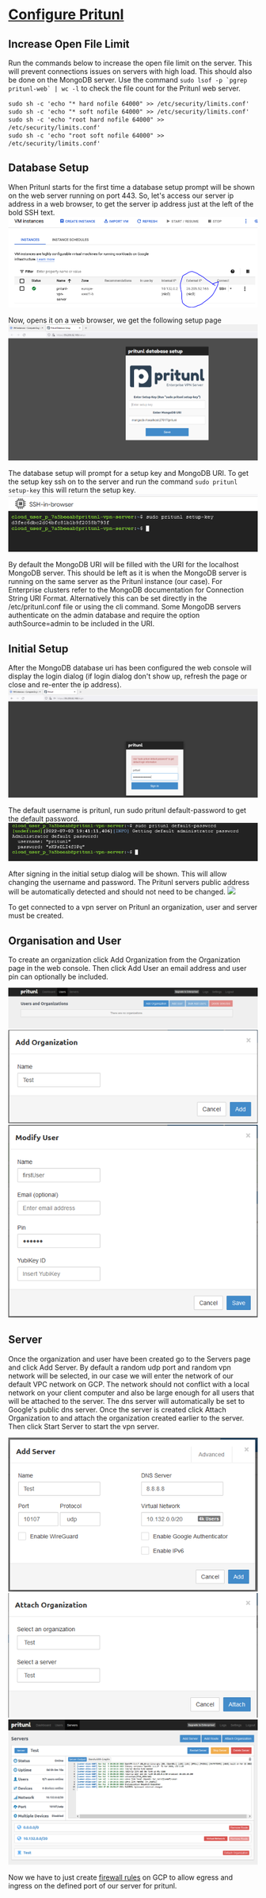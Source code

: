 # [Configure Pritunl](https://docs.pritunl.com/docs/configuration-5)

## Increase Open File Limit

Run the commands below to increase the open file limit on the server. This will prevent connections issues on servers with high load. This should also be done on the MongoDB server. Use the command ```sudo lsof -p `pgrep pritunl-web` | wc -l``` to check the file count for the Pritunl web server.

```shell
sudo sh -c 'echo "* hard nofile 64000" >> /etc/security/limits.conf'
sudo sh -c 'echo "* soft nofile 64000" >> /etc/security/limits.conf'
sudo sh -c 'echo "root hard nofile 64000" >> /etc/security/limits.conf'
sudo sh -c 'echo "root soft nofile 64000" >> /etc/security/limits.conf'
```

## Database Setup

When Pritunl starts for the first time a database setup prompt will be shown on the web server running on port 443.
So, let's access our server ip address in a web browser, to get the server ip address just at the left of the bold SSH text.
![](images/external-ip-address.PNG)

Now, opens it on a web browser, we get the following setup page
![](images/database-setup.PNG)

The database setup will prompt for a setup key and MongoDB URI. 
To get the setup key ssh on to the server and run the command ```sudo pritunl setup-key``` this will return the setup key. <br>
![](images/setup-key.PNG)

By default the MongoDB URI will be filled with the URI for the localhost MongoDB server. 
This should be left as it is when the MongoDB server is running on the same server as the Pritunl instance (our case). 
For Enterprise clusters refer to the MongoDB documentation for Connection String URI Format. 
Alternatively this can be set directly in the /etc/pritunl.conf file or using the cli command.
Some MongoDB servers authenticate on the admin database and require the option authSource=admin to be included in the URI.

## Initial Setup

After the MongoDB database uri has been configured the web console will display the login dialog (if login dialog don't show up, refresh the page or close and re-enter the ip address).<br>
![](images/login.PNG)

The default username is pritunl, run sudo pritunl default-password to get the default password.
![](images/default-password.PNG)

After signing in the initial setup dialog will be shown. 
This will allow changing the username and password. 
The Pritunl servers public address will be automatically detected and should not need to be changed.
![](images/initial-setup)

To get connected to a vpn server on Pritunl an organization, user and server must be created.

## Organisation and User
To create an organization click Add Organization from the Organization page in the web console. 
Then click Add User an email address and user pin can optionally be included.

![](images/organization.PNG)<br>
![](images/organization-add.PNG)<br>
![](images/user-add.PNG)<br>

## Server
Once the organization and user have been created go to the Servers page and click Add Server. 
By default a random udp port and random vpn network will be selected, in our case we will enter the network of our default VPC network on GCP. The network should not conflict with a local network on your client computer and also be large enough for all users that will be attached to the server. 
The dns server will automatically be set to Google's public dns server. 
Once the server is created click Attach Organization to and attach the organization created earlier to the server. 
Then click Start Server to start the vpn server.

![](images/server.PNG)<br>
![](images/server-attach-organization.PNG)<br>
![](images/server-start.PNG)<br>

Now we have to just create [firewall rules](https://github.com/Donutson/VPN-SERVER-PRITUNL/blob/main/04-firewall-rules.md) on GCP to allow egress and ingress on the defined port of our server for pritunl.
